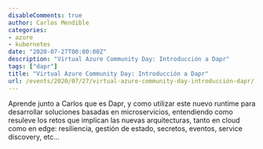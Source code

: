 ```yaml
---
disableComments: true
author: Carlos Mendible
categories:
- azure
- kubernetes
date: "2020-07-27T00:00:00Z"
description: "Virtual Azure Community Day: Introducción a Dapr"
tags: ["dapr"]
title: "Virtual Azure Community Day: Introducción a Dapr"
url: /events/2020/07/27/virtual-azure-community-day-introducción-dapr/
---
```


Aprende junto a Carlos que es Dapr, y como utilizar este nuevo runtime para desarrollar soluciones basadas en microservicios, entendiendo como resuleve los retos que implican las nuevas arquitecturas, tanto en cloud como en edge: resiliencia, gestión de estado, secretos, eventos, service discovery, etc...
